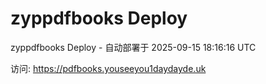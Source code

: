 # zyppdfbooks Deploy

zyppdfbooks Deploy - 自动部署于 2025-09-15 18:16:16 UTC

访问: https://pdfbooks.youseeyou1daydayde.uk
